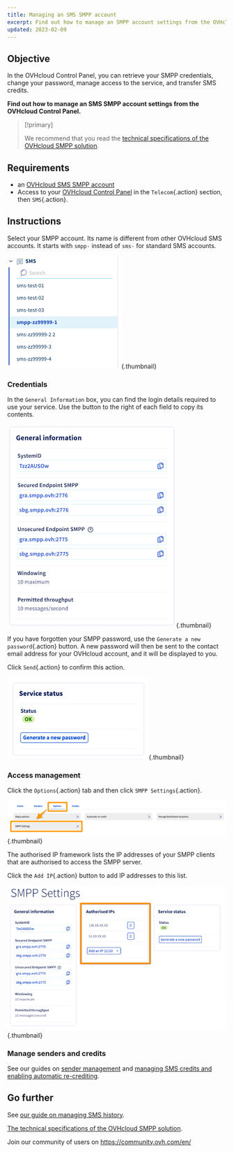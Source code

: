 ```yaml
---
title: Managing an SMS SMPP account
excerpt: Find out how to manage an SMPP account settings from the OVHcloud Control Panel
updated: 2023-02-09
---
```



## Objective

In the OVHcloud Control Panel, you can retrieve your SMPP credentials, change your password, manage access to the service, and transfer SMS credits.

**Find out how to manage an SMS SMPP account settings from the OVHcloud Control Panel.**

> [!primary]
>
> We recommend that you read the [technical specifications of the OVHcloud SMPP solution](/pages/web_cloud/messaging/sms/smpp-specification).

## Requirements

- an [OVHcloud SMS SMPP account](https://www.ovhcloud.com/en-ie/sms/api-sms/)
- Access to your [OVHcloud Control Panel](https://www.ovh.com/auth/?action=gotomanager&from=https://www.ovh.ie/&ovhSubsidiary=ie) in the `Telecom`{.action} section, then `SMS`{.action}.

## Instructions

Select your SMPP account. Its name is different from other OVHcloud SMS accounts. It starts with `smpp-` instead of `sms-` for standard SMS accounts.

![SMPP account](images/smpp-account.png){.thumbnail}

### Credentials

In the `General Information` box, you can find the login details required to use your service. Use the button to the right of each field to copy its contents.

![SMPP account](images/smpp-account-ID.png){.thumbnail}

If you have forgotten your SMPP password, use the `Generate a new password`{.action} button. A new password will then be sent to the contact email address for your OVHcloud account, and it will be displayed to you.<br>

Click `Send`{.action} to confirm this action.

![SMPP account](images/smpp-account-password.png){.thumbnail}

### Access management

Click the `Options`{.action} tab and then click `SMPP Settings`{.action}.

![SMPP account](images/smpp-acl0.png){.thumbnail}

The authorised IP framework lists the IP addresses of your SMPP clients that are authorised to access the SMPP server.

Click the `Add IP`{.action} button to add IP addresses to this list.

![SMPP account](images/smpp-acl1.png){.thumbnail}

### Manage senders and credits

See our guides on [sender management](/pages/web_cloud/messaging/sms/envoyer_des_sms_depuis_mon_espace_client#step-3-choose-an-sms-sender) and [managing SMS credits and enabling automatic re-crediting](/pages/web_cloud/messaging/sms/activer_la_recharge_automatique_du_credit_sms).

## Go further

See [our guide on managing SMS history](/pages/web_cloud/messaging/sms/gerer_l_historique_des_sms).

[The technical specifications of the OVHcloud SMPP solution](/pages/web_cloud/messaging/sms/smpp-specification).

Join our community of users on <https://community.ovh.com/en/>
